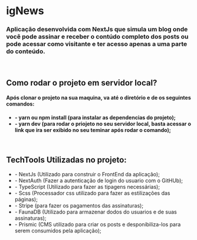 # igNews

<h3>Aplicação desenvolvida com NextJs que simula um blog onde você pode assinar e receber o contúdo completo dos posts ou pode acessar como visitante e ter acesso apenas a uma parte do conteúdo.</h3>

</br>

<h2>Como rodar o projeto em servidor local?</h2>
<h4>Após clonar o projeto na sua maquina, va até o diretório e de os seguintes comandos:<h4>
 
<ul>
 <li>- yarn ou npm install (para instalar as dependencias do projeto);</li>
 <li>- yarn dev (para rodar o priojeto no seu servidor local, basta acessar o link que ira ser exibido no seu teminar após rodar o comando);</li>
</ul>
   
 </br>
  
<h2>TechTools Utilizadas no projeto:</h2>
 
<ul>
<li>- NextJs (Utilizado para construir o FrontEnd da aplicação);</li>
<li>- NextAuth (Fazer a autenticação de login do usuario com o GitHUb);</li>
<li>- TypeScript (Utilizado para fazer as tipagens necessárias);</li>
<li>- Scss (Processador css utilizado para fazer as estilizações das páginas);</li> 
<li>- Stripe (para fazer os pagamentos das assinaturas);</li>
<li>- FaunaDB (Utilizado para armazenar dodos do usuarios e de suas assinaturas);</li>
<li>- Prismic (CMS utilizado para criar os posts e desponibiliza-los para serem consumidos pela aplicação);</li>
</ul>
